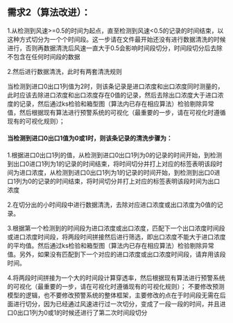 ## 需求2（算法改进）：

1.从检测到风速>=0.5的时间为起点，直至检测到风速<0.5的记录的时间结束，以这种方式切分为一个个时间段。这一步请在文件最开始还没有进行数据清洗的时候进行，否则再数据清洗后风速一直大于0.5会影响时间段切分，时间段切分后去除不包含在任何时间段的数据



2.然后进行数据清洗，此时有两套清洗规则

当检测到进口0出口1列值为2时，则该条记录是进口浓度和出口浓度同时测量的，此时应该去除进口浓度和出口浓度存在0值的记录，然后去除出口浓度大于进口浓度的记录，然后通过ks检验和箱型图（算法内已存在相应算法）检验剔除异常值，然后根据现有算法进行预警系统的可视化（最重要的一步，请在可视化时遵循现有的可视化规则）；



#### 当检测到进口0出口1值为0或1时，则该条记录的清洗步骤为：

1.根据进口0出口1列的值，从检测到进口0出口1列为0的记录的时间开始，到检测到出口0进口1列为1的记录的时间结束，将时间切分并打上对应的标签表明该段时间为进口浓度，从检测到进口0出口1列为1的记录的时间开始，到检测到出口0进口1列为0的记录的时间结束，将时间切分并打上对应的标签表明该段时间为出口浓度

2.在切分出的小时间段中进行数据清洗，去除对应进口浓度或出口浓度为0值的记录。

3.根据第一个检测到的时间段为进口浓度或出口浓度，匹配下一个出口浓度时间段或进口浓度时间段，将两段时间拼接然后进行筛选，即出口浓度不能大于进口浓度的平均值。然后通过ks检验和箱型图（算法内已存在相应算法）检验剔除异常值。另外，如果没有匹配到下一个对应的进口浓度或出口浓度时间段，请弃用该段时间。

4.将两段时间拼接为一个大的时间段计算穿透率，然后根据现有算法进行预警系统的可视化（最重要的一步，请在可视化时遵循现有的可视化规则）；
不要修改预测模型的逻辑，也不要修改预警系统的整体框架，主要修改的点在于时间段无需在后面进行切分，因为已经通过风速进行过一次切分，变成了一段一段的时间，并且进口0出口1列为0或1的时候还进行了第二次时间段切分